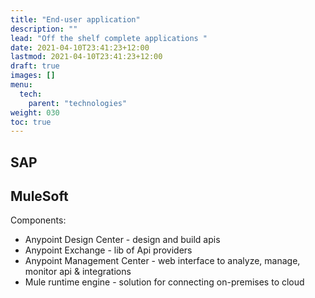 ```yaml
---
title: "End-user application"
description: ""
lead: "Off the shelf complete applications "
date: 2021-04-10T23:41:23+12:00
lastmod: 2021-04-10T23:41:23+12:00
draft: true
images: []
menu: 
  tech:
    parent: "technologies"
weight: 030
toc: true
---
```

## SAP 

## MuleSoft 

Components:
- Anypoint Design Center - design and build apis
- Anypoint Exchange - lib of Api providers 
- Anypoint Management Center - web interface to analyze, manage, monitor api & integrations
- Mule runtime engine - solution for connecting on-premises to cloud
